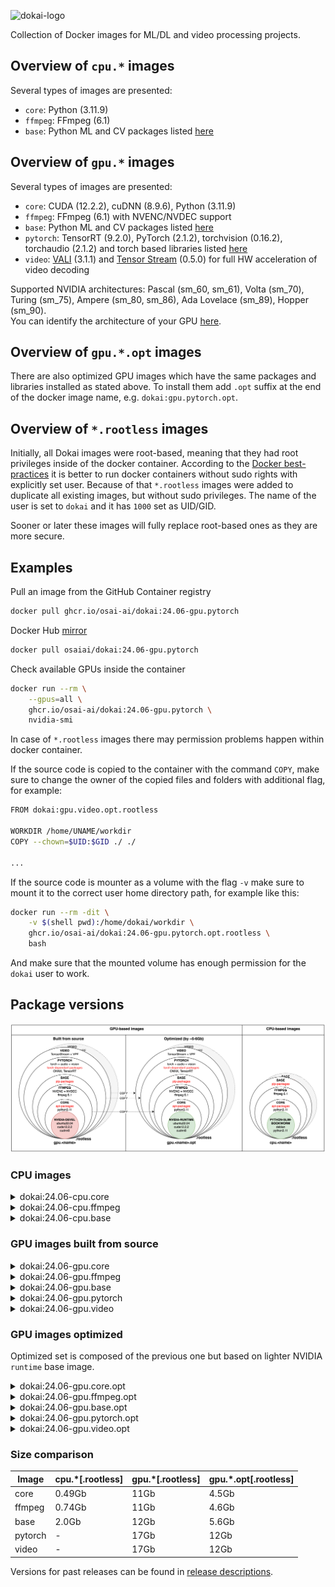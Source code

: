 ![dokai-logo](https://raw.githubusercontent.com/osai-ai/dokai/master/pics/dokai-logo.png)

Collection of Docker images for ML/DL and video processing projects.

## Overview of `cpu.*` images

Several types of images are presented:

* `core`: Python (3.11.9)
* `ffmpeg`: FFmpeg (6.1)
* `base`: Python ML and CV packages listed [here](requirements/pip/base.txt)

## Overview of `gpu.*` images

Several types of images are presented:

* `core`: CUDA (12.2.2), cuDNN (8.9.6), Python (3.11.9)
* `ffmpeg`: FFmpeg (6.1) with NVENC/NVDEC support
* `base`: Python ML and CV packages listed [here](requirements/pip/base.txt)
* `pytorch`: TensorRT (9.2.0), PyTorch (2.1.2), torchvision (0.16.2), torchaudio (2.1.2) and torch based libraries listed [here](requirements/pip/pytorch.txt)
* `video`: [VALI](https://github.com/RomanArzumanyan/VALI) (3.1.1) and [Tensor Stream](https://github.com/osai-ai/tensor-stream) (0.5.0) for full HW acceleration of video decoding 

Supported NVIDIA architectures: Pascal (sm_60, sm_61), Volta (sm_70), Turing (sm_75), Ampere (sm_80, sm_86), Ada Lovelace (sm_89), Hopper (sm_90).  
You can identify the architecture of your GPU [here](https://arnon.dk/matching-sm-architectures-arch-and-gencode-for-various-nvidia-cards/).

## Overview of `gpu.*.opt` images

There are also optimized GPU images which have the same packages and libraries installed as stated above.
To install them add `.opt` suffix at the end of the docker image name, e.g. `dokai:gpu.pytorch.opt`.

## Overview of `*.rootless` images

Initially, all Dokai images were root-based, meaning that they had root privileges inside of the docker container.
According to the [Docker best-practices](https://docs.docker.com/build/building/best-practices/#user)
it is better to run docker containers without sudo rights with explicitly set user. Because of that 
`*.rootless` images were added to duplicate all existing images, but without sudo privileges.
The name of the user is set to `dokai` and it has `1000` set as UID/GID.

Sooner or later these images will fully replace root-based ones as they are more secure.

## Examples

Pull an image from the GitHub Container registry
```bash
docker pull ghcr.io/osai-ai/dokai:24.06-gpu.pytorch
```

Docker Hub [mirror](https://hub.docker.com/r/osaiai/dokai/tags)
```bash
docker pull osaiai/dokai:24.06-gpu.pytorch
```

Check available GPUs inside the container
```bash
docker run --rm \
    --gpus=all \
    ghcr.io/osai-ai/dokai:24.06-gpu.pytorch \
    nvidia-smi
```

In case of `*.rootless` images there may permission problems happen within docker container.

If the source code is copied to the container with the command `COPY`, make sure to change the owner
of the copied files and folders with additional flag, for example:

```bash
FROM dokai:gpu.video.opt.rootless

WORKDIR /home/UNAME/workdir
COPY --chown=$UID:$GID ./ ./

...
```

If the source code is mounter as a volume with the flag `-v` make sure to mount it to the correct 
user home directory path, for example like this:

```bash
docker run --rm -dit \
	-v $(shell pwd):/home/dokai/workdir \
	ghcr.io/osai-ai/dokai:24.06-gpu.pytorch.opt.rootless \
	bash
```

And make sure that the mounted volume has enough permission for the `dokai` user to work. 

## Package versions

![img.png](pics/comparison.png)

### CPU images

<details><summary>dokai:24.06-cpu.core</summary>
<p>

[ghcr.io/osai-ai/dokai:24.06-cpu.core](https://github.com/osai-ai/dokai/pkgs/container/dokai)

Image based on `python:3.11.9-slim-bookworm` which includes:

- Debian Bookworm Operational System;
- Python 3.11.9;
- etc..

On top of that packages are installed, here's a brief description and purpose of each:

**Utilities:**
- **nano, vim, tmux** are text editors and terminal multiplexers used for editing files and managing terminal sessions.
- **unzip** is a utility used to decompress ZIP archives, commonly used for extracting files from compressed archives.
- **git** is a distributed version control system used for tracking changes in source code during software development.
- **wget, curl** are command-line tools used for downloading files from the internet, commonly used in scripts and automation tasks.
- **htop** is interactive system monitoring tool used for displaying system resource usage.
- **sysstat** collects and reports system performance statistics, including CPU, memory, and disk usage.

</p>
</details>

<details><summary>dokai:24.06-cpu.ffmpeg</summary>
<p>

[ghcr.io/osai-ai/dokai:24.06-cpu.ffmpeg](https://github.com/osai-ai/dokai/pkgs/container/dokai)

Image based on `dokai:24.06-cpu.core`:

Additionally, installed:

- FFmpeg (n6.1)

</p>
</details>

<details><summary>dokai:24.06-cpu.base</summary>
<p>

[ghcr.io/osai-ai/dokai:24.06-cpu.base](https://github.com/osai-ai/dokai/pkgs/container/dokai)

Image based on `dokai:24.06-cpu.ffmpeg`:

Additionally, installed:

- Python ML and CV packages: [requirements.txt](requirements/pip/base.txt)

</p>
</details>

### GPU images built from source

<details><summary>dokai:24.06-gpu.core</summary>
<p>

[ghcr.io/osai-ai/dokai:24.06-gpu.core](https://github.com/osai-ai/dokai/pkgs/container/dokai)

Image based on `nvidia/cuda:12.2.2-cudnn8-devel-ubuntu22.04` which includes:

- Ubuntu 22.04 Operational System;
- CUDA (12.2.2);
- cuDNN (8.9.6);
- NVCC;
- etc..

On top of that packages are installed, here's a brief description and purpose of each:

**Python (3.11.9):**
- **python3.11** is a programming language used for scripting and software development.
- **python3.11-dev** contains header files and development tools for building Python extensions.
- **python3.11-distutils** contains utilities for distributing and installing Python packages.
- **python3.11-tk** contains Tkinter, a GUI toolkit for Python.

**Builders, configurators and compilers:**
- **build-essential** package contains essential tools required for building software on Ubuntu, including compilers (gcc, g++, etc.) and build-related tools.
- **Yasm and nasm** are assemblers used for compiling assembly language code into machine-readable format, commonly used in building software.
- **Ninja** is a small build system that is fast and efficient, used as an alternative to GNU Make in some projects.
- **cmake** is a cross-platform build system generator used to control the software compilation process using simple platform-independent configuration files.
- **pkgconf** is a package configuration system used to help locate and configure libraries needed for building software.
- **gfortran** is a GNU Fortran compiler used for compiling Fortran code.
- **autoconf and libtool** are tools for generating configure scripts and managing software builds on various platforms.

**Utilities:**
- **nano, vim, tmux** are text editors and terminal multiplexers used for editing files and managing terminal sessions.
- **unzip** is a utility used to decompress ZIP archives, commonly used for extracting files from compressed archives.
- **git** is a distributed version control system used for tracking changes in source code during software development.
- **wget, curl** are command-line tools used for downloading files from the internet, commonly used in scripts and automation tasks.
- **htop and nvtop** are interactive system monitoring tools used for displaying system resource usage.
- **sysstat** collects and reports system performance statistics, including CPU, memory, and disk usage.

**Libraries:**
- **libsm6, libxext6, libxrender1, libgl1-mesa-glx** libraries for X Window System used for rendering graphics and managing graphical applications.
- **libtcmalloc-minimal4** is a memory allocation library, providing optimized memory management functions.
- **libx264-dev** is a library for encoding H.264 video streams.
- **libsndfile1** is a library for reading and writing audio files.
- **libssl-dev** is a development package for OpenSSL, providing cryptographic functions.
- **libpng-dev and libjpeg-dev** are development libraries for handling PNG and JPEG image formats, respectively.
- **libmp3lame-dev** is a development library for encoding and decoding MP3 audio files.
- **liblapack-dev** is a library for numerical linear algebra functions.
- **libopenblas-dev** is an optimized BLAS (Basic Linear Algebra Subprograms) library.

</p>
</details>

<details><summary>dokai:24.06-gpu.ffmpeg</summary>
<p>

[ghcr.io/osai-ai/dokai:24.06-gpu.ffmpeg](https://github.com/osai-ai/dokai/pkgs/container/dokai)

Image based on `dokai:24.06-gpu.core`:

Additionally, installed:

- FFmpeg (n6.1)
- nv-codec-headers (n12.1.14.0)

</p>
</details>

<details><summary>dokai:24.06-gpu.base</summary>
<p>

[ghcr.io/osai-ai/dokai:24.06-gpu.base](https://github.com/osai-ai/dokai/pkgs/container/dokai)

Image based on `dokai:24.06-gpu.ffmpeg`:

Additionally, installed:

- Python ML and CV packages: [requirements.txt](requirements/pip/base.txt)

</p>
</details>

<details><summary>dokai:24.06-gpu.pytorch</summary>
<p>

[ghcr.io/osai-ai/dokai:24.06-gpu.pytorch](https://github.com/osai-ai/dokai/pkgs/container/dokai)

Image based on `dokai:24.06-gpu.base`.

Additionally, installed:

- TensorRT (9.2.0)
- MAGMA (2.7.1)
- Pytorch-related packages: [requirements.txt](requirements/pip/pytorch.txt)

</p>
</details>

<details><summary>dokai:24.06-gpu.video</summary>
<p>

[ghcr.io/osai-ai/dokai:24.06-gpu.video](https://github.com/osai-ai/dokai/pkgs/container/dokai)

Image based on `dokai:24.06-gpu.pytorch`.

Additionally, installed:

- VideoProcessingFramework==2.0.0 (source, v2.0.0)  
- tensor-stream==0.5.0 (source, 0.5.0)

</p>
</details>

### GPU images optimized

Optimized set is composed of the previous one but based on lighter NVIDIA `runtime` base image.  

<details><summary>dokai:24.06-gpu.core.opt</summary>
<p>

[ghcr.io/osai-ai/dokai:24.06-gpu.core.opt](https://github.com/osai-ai/dokai/pkgs/container/dokai)

Image based on `nvidia/cuda:12.2.2-cudnn8-runtime-ubuntu22.04` and includes the same
additionally installed packages as `dokai:24.06-gpu.core`.

</p>
</details>


<details><summary>dokai:24.06-gpu.ffmpeg.opt</summary>
<p>

[ghcr.io/osai-ai/dokai:24.06-gpu.ffmpeg.opt](https://github.com/osai-ai/dokai/pkgs/container/dokai)

Image based on `dokai:24.06-gpu.core.opt` and includes the same
additionally installed packages as `dokai:24.06-gpu.ffmpeg`.

</p>
</details>


<details><summary>dokai:24.06-gpu.base.opt</summary>
<p>

[ghcr.io/osai-ai/dokai:24.06-gpu.base.opt](https://github.com/osai-ai/dokai/pkgs/container/dokai)

Image based on `dokai:24.06-gpu.ffmpeg.opt`  and includes the same
additionally installed packages as `dokai:24.06-gpu.base`.

</p>
</details>


<details><summary>dokai:24.06-gpu.pytorch.opt</summary>
<p>

[ghcr.io/osai-ai/dokai:24.06-gpu.pytorch.opt](https://github.com/osai-ai/dokai/pkgs/container/dokai)

Image based on `dokai:24.06-gpu.base.opt`  and includes the same
additionally installed packages as `dokai:24.06-gpu.pytorch`.

</p>
</details>


<details><summary>dokai:24.06-gpu.video.opt</summary>
<p>

[ghcr.io/osai-ai/dokai:24.06-gpu.video.opt](https://github.com/osai-ai/dokai/pkgs/container/dokai)

Image based on `dokai:24.06-gpu.pytorch.opt`  and includes the same
additionally installed packages as `dokai:24.06-gpu.video`.

</p>
</details>

### Size comparison

| Image   | cpu.*\[.rootless\] | gpu.*\[.rootless\] | gpu.*.opt\[.rootless\] |
|---------|--------------------|--------------------|------------------------|
| core    | 0.49Gb             | 11Gb               | 4.5Gb                  |
| ffmpeg  | 0.74Gb             | 11Gb               | 4.6Gb                  |
| base    | 2.0Gb              | 12Gb               | 5.6Gb                  |
| pytorch | -                  | 17Gb               | 12Gb                   |
| video   | -                  | 17Gb               | 12Gb                   |

Versions for past releases can be found in [release descriptions](https://github.com/osai-ai/dokai/releases).
